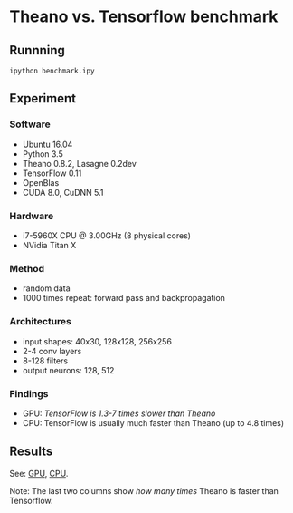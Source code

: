 # Theano vs. Tensorflow benchmark

## Runnning
```
ipython benchmark.ipy
```

## Experiment

### Software
- Ubuntu 16.04
- Python 3.5
- Theano 0.8.2, Lasagne 0.2dev
- TensorFlow 0.11
- OpenBlas
- CUDA 8.0, CuDNN 5.1

### Hardware
- i7-5960X CPU @ 3.00GHz (8 physical cores)
- NVidia Titan X

### Method
- random data
- 1000 times repeat: forward pass and backpropagation

### Architectures
- input shapes: 40x30, 128x128, 256x256
- 2-4 conv layers
- 8-128 filters
- output neurons: 128, 512

### Findings
- GPU: *TensorFlow is 1.3-7 times slower than Theano*
- CPU: TensorFlow is usually much faster than Theano (up to 4.8 times)

## Results
See: [GPU](results_gpu.csv), [CPU](results_cpu.csv).

Note: The last two columns show *how many times* Theano is faster than Tensorflow.
